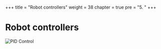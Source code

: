 +++
title = "Robot controllers"
weight = 38
chapter = true
pre = "5. "
+++

# Robot controllers

![PID Control](/slides/pid-control.png)
